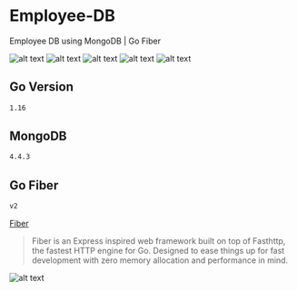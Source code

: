 # Employee-DB

Employee DB using MongoDB | Go Fiber

![alt text](https://img.shields.io/badge/go-1.16-informational)
![alt text](https://img.shields.io/github/issues/liberate111/employee-db)
![alt text](https://img.shields.io/github/forks/liberate111/employee-db)
![alt text](https://img.shields.io/github/stars/liberate111/employee-db)
![alt text](https://img.shields.io/github/license/liberate111/employee-db)

## Go Version
```bash
1.16
```

## MongoDB
```bash
4.4.3
```

## Go Fiber
```bash
v2
```
[Fiber](https://docs.gofiber.io/)

> Fiber is an Express inspired web framework built on top of Fasthttp, the fastest HTTP engine for Go. Designed to ease things up for fast development with zero memory allocation and performance in mind.

![alt text](https://gofiber.io/assets/images/benchmark-pipeline.png)





